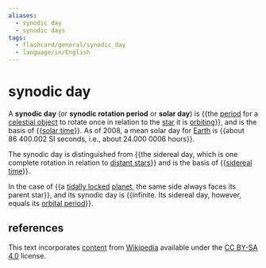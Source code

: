 ```yaml
---
aliases:
  - synodic day
  - synodic days
tags:
  - flashcard/general/synodic_day
  - language/in/English
---
```


# synodic day

A __synodic day__ (or __synodic rotation period__ or __solar day__) is {{the [period](rotation%20period.md) for a [celestial object](astronomical%20object.md) to rotate once in relation to the [star](star.md) it is [orbiting](orbit.md)}}, and is the basis of {{[solar time](solar%20time.md)}}. As of 2008, a mean solar day for [Earth](Earth.md) is {{about 86&nbsp;400.002 SI seconds, i.e., about 24.000&nbsp;0006 hours}}. <!--SR:!2024-07-18,16,290!2024-07-18,16,290!2024-07-11,9,270-->

The synodic day is distinguished from {{the sidereal day, which is one complete rotation in relation to [distant stars](fixed%20stars.md)}} and is the basis of {{[sidereal time](sidereal%20time.md)}}. <!--SR:!2024-07-17,15,290!2024-07-15,13,270-->

In the case of {{a [tidally locked](tidal%20locking.md) [planet](planet.md), the same side always faces its parent star}}, and its synodic day is {{infinite. Its sidereal day, however, equals its [orbital period](orbital%20period.md)}}. <!--SR:!2024-07-17,15,290!2024-07-19,17,290-->

## references

This text incorporates [content](https://en.wikipedia.org/wiki/synodic_day) from [Wikipedia](Wikipedia.md) available under the [CC BY-SA 4.0](https://creativecommons.org/licenses/by-sa/4.0/) license.
